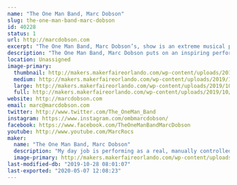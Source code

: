 ```yaml
---
name: "The One Man Band, Marc Dobson"
slug: the-one-man-band-marc-dobson
id: 40228
status: 1
url: http://marcdobson.com
excerpt: "The One Man Band, Marc Dobson’s, show is an extreme musical performance combined with comedy, covering songs for every age. Marc works mainly at fairs also performs as \"Bot The Robot\", a singing Robot."
description: "The One Man Band, Marc Dobson puts on an inspiring performance playing 9.1 self-created instruments, at once. 2019 is Marc's 30th year making living as musician and entertainer. His repertoire aims at songs every age should recognize covering the 60’s thru to today with a mix of Rock, Country, Pop and more. With improv comedic antics, no two shows are alike which maybe is why Marc has been performing yearly at many fairs since the inception of his One Man Band in 2010."
location: Unassigned
image-primary:
  thumbnail: http://makers.makerfaireorlando.com/wp-content/uploads/2019/10/1mb-150x150.png
  medium: http://makers.makerfaireorlando.com/wp-content/uploads/2019/10/1mb-240x300.png
  large: http://makers.makerfaireorlando.com/wp-content/uploads/2019/10/1mb-820x1024.png
  full: http://makers.makerfaireorlando.com/wp-content/uploads/2019/10/1mb.png
website: http://marcdobson.com
email: marc@marcdobson.com
twitter: http://www.twitter.com/The_OneMan_Band
instagram: https://www.instagram.com/ombmarcdobson/
facebook: https://www.facebook.com/TheOneManBandMarcDobson
youtube: http://www.youtube.com/MarcRocs
maker:
  name: "The One Man Band, Marc Dobson"
  description: "My day job is performing as a real, manually controlled One Man Band playing 9.1 instruments at once on a rig I've created and continue to enhance. I perform mainly at fairs and festivals across North America. In 2019, I've added and am still developing a (costume) singing robot \"Bot The Robot\" and I am also a Singing Santa :)  "
  image-primary: http://makers.makerfaireorlando.com/wp-content/uploads/2019/10/EBT-L-CLOFAIR-0706-1-Edit-1.jpg
last-modified-db: "2019-10-28 08:01:07"
last-exported: "2020-05-07 12:08:23"
---
```

